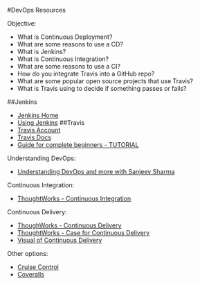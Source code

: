 #DevOps Resources

Objective: 

* What is Continuous Deployment?
* What are some reasons to use a CD?
* What is Jenkins?
* What is Continuous Integration?
* What are some reasons to use a CI?
* How do you integrate Travis into a GitHub repo?
* What are some popular open source projects that use Travis?
* What is Travis using to decide if something passes or fails?

##Jenkins
* [Jenkins Home](https://jenkins-ci.org/)
* [Using Jenkins](https://wiki.jenkins-ci.org/display/JENKINS/Starting+and+Accessing+Jenkins)
##Travis
* [Travis Account](https://travis-ci.org/)
* [Travis Docs](https://docs.travis-ci.com//)
* [Guide for complete beginners - TUTORIAL](https://docs.travis-ci.com/user/for-beginners)



Understanding DevOps:

* [Understanding DevOps and more with Sanjeev Sharma](https://sdarchitect.wordpress.com/2012/07/24/understanding-devops-part-1-defining-devops/)


Continuous Integration:

* [ThoughtWorks - Continuous Integration](https://www.thoughtworks.com/continuous-integration)

Continuous Delivery:

* [ThoughWorks - Continuous Delivery](https://www.thoughtworks.com/continuous-delivery)
* [ThoughtWorks - Case for Continuous Delivery](https://www.thoughtworks.com/insights/blog/case-continuous-delivery)
* [Visual of Continuous Delivery](https://upload.wikimedia.org/wikipedia/commons/thumb/c/c3/Continuous_Delivery_process_diagram.svg/731px-Continuous_Delivery_process_diagram.svg.png)

Other options:

* [Cruise Control](http://cruisecontrol.sourceforge.net/)
* [Coveralls](https://coveralls.io/)
